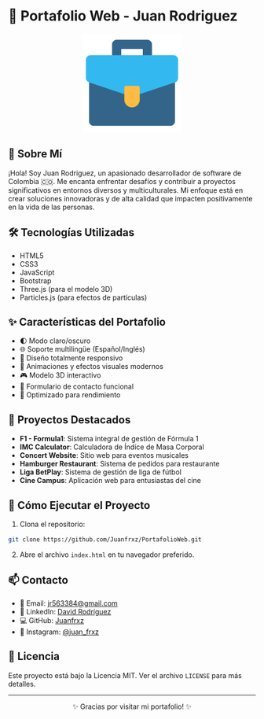 # 🚀 Portafolio Web - Juan Rodriguez

<div align="center">
  <img src="assets/img/portafolio.png" alt="Logo" width="200"/>
</div>

## 👋 Sobre Mí

¡Hola! Soy Juan Rodriguez, un apasionado desarrollador de software de Colombia 🇨🇴. Me encanta enfrentar desafíos y contribuir a proyectos significativos en entornos diversos y multiculturales. Mi enfoque está en crear soluciones innovadoras y de alta calidad que impacten positivamente en la vida de las personas.

## 🛠️ Tecnologías Utilizadas

- HTML5
- CSS3
- JavaScript
- Bootstrap
- Three.js (para el modelo 3D)
- Particles.js (para efectos de partículas)

## ✨ Características del Portafolio

- 🌓 Modo claro/oscuro
- 🌐 Soporte multilingüe (Español/Inglés)
- 📱 Diseño totalmente responsivo
- 🎨 Animaciones y efectos visuales modernos
- 🎮 Modelo 3D interactivo
- 📧 Formulario de contacto funcional
- 🚀 Optimizado para rendimiento

## 🎯 Proyectos Destacados

- **F1 - Formula1**: Sistema integral de gestión de Fórmula 1
- **IMC Calculator**: Calculadora de Índice de Masa Corporal
- **Concert Website**: Sitio web para eventos musicales
- **Hamburger Restaurant**: Sistema de pedidos para restaurante
- **Liga BetPlay**: Sistema de gestión de liga de fútbol
- **Cine Campus**: Aplicación web para entusiastas del cine

## 🚀 Cómo Ejecutar el Proyecto

1. Clona el repositorio:
```bash
git clone https://github.com/Juanfrxz/PortafolioWeb.git
```

2. Abre el archivo `index.html` en tu navegador preferido.

## 📫 Contacto

- 📧 Email: jr563384@gmail.com
- 💼 LinkedIn: [David Rodríguez](https://www.linkedin.com/in/david-rodr%C3%ADguez-13686a25b)
- 💻 GitHub: [Juanfrxz](https://github.com/Juanfrxz)
- 📱 Instagram: [@juan_frxz](https://www.instagram.com/juan_frxz/)

## 📄 Licencia

Este proyecto está bajo la Licencia MIT. Ver el archivo `LICENSE` para más detalles.

---

<div align="center">
  <p>✨ Gracias por visitar mi portafolio! ✨</p>
</div>
